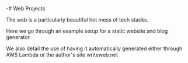 -# Web Projects

The web is a particularly beautiful hot mess of tech stacks. 

Here we go through an example setup for a static website and blog generator. 

We also detail the use of having it automatically generated either through AWS Lambda or the author's site writeweb.net
